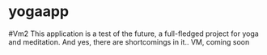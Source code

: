 # yogaapp
#Vm2
This application is a test of the future, a full-fledged project for yoga and meditation. And yes, there are shortcomings in it..
   VM, coming soon
